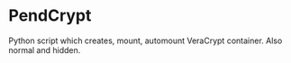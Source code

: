 # PendCrypt
Python script which creates, mount, automount VeraCrypt container. Also normal and hidden.
